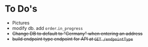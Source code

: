 # To Do's

* Pictures
* modify db. add `order`.`in_progress`
* ~~Change DB to default to "Germany" when entering an address~~
* ~~build endpoint type endpoint for API at `GET /endpointType`~~
